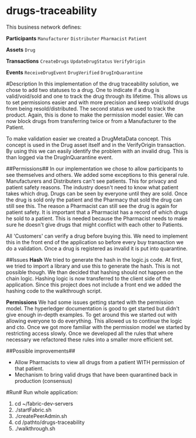 # drugs-traceability

This business network defines:

**Participants**
`Manufacturer` `Distributer` `Pharmacist` `Patient`

**Assets**
`Drug`

**Transactions**
`CreateDrugs` `UpdateDrugStatus` `VerifyOrigin`

**Events**
`ReceiveDrugEvent` `DrugVerified` `DrugInQuarantine`

#Description
In this implementation of the drug traceability solution, we chose to add two statuses to a drug. One to indicate if a drug is valid/void/sold and one to track the drug through its lifetime. 
This allows us to set permissions easier and with more precision and keep void/sold drugs from being resold/distributed.
The second status we used to track the product. Again, this is done to make the permission model easier. We can now block drugs from transferring twice or from a Manufacturer to the Patient.

To make validation easier we created a DrugMetaData concept. This concept is used in the Drug asset itself and in the VerifyOrigin transaction. By using this we can easily identify the problem with an invalid drug. This is than logged via the DrugInQuarantine event.


##Permissions##
In our implementation we chose to allow participants to see themselves and others. We added some exceptions to this general rule. Manufacturers and Distributers can't see patients. This for privacy and patient safety reasons. The industry doesn't need to know what patient takes which drug. 
Drugs can be seen by everyone until they are sold. Once the drug is sold only the patient and the Pharmacy that sold the drug can still see this. 
The reason a Pharmacist can still see the drug is again for patient safety. It is important that a Pharmacist has a record of which drugs he sold to a patient. This is needed because the Pharmacist needs to make sure he doesn't give drugs that might conflict with each other to Patients.

All 'Customers' can verify a drug before buying this. We need to implement this in the front end of the application so before every buy transaction we do a validation. Once a drug is registered as invalid it is put into quarantine.


##Issues
**Hash**
We tried to generate the hash in the logic.js code. At first, we tried to import a library and use this to generate the hash. This is not possible though. We than decided that hashing should not happen on the chain logic. Hashing logic is now transferred to the client side of the application. Since this project does not include a front end we added the hashing code to the walkthrough script.

**Permissions**
We had some issues getting started with the permission model. The hyperledger documentation is good to get started but didn't give enough in-depth examples. To get around this we started out with allowing everyone to do everything. This allowed us to continue the logic and cto. Once we got more familiar with the permission model we started by restricting access slowly. Once we developed all the rules that where necessary we refactored these rules into a smaller more efficient set. 

##Possible improvements##
* Allow Pharmacists to view all drugs from a patient WITH permission of that patient.
* Mechanism to bring valid drugs that have been quarantined back in production (consensus)

#Run#
Run whole application:

1. cd ~/fabric-dev-servers
2. ./startFabric.sh
2. ./createPeerAdmin.sh
3. cd /pathto/drugs-traceability
5. ./walkthrough.sh
